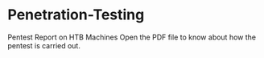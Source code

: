 # Penetration-Testing
Pentest Report on HTB Machines
Open the PDF file to know about how the pentest is carried out.
